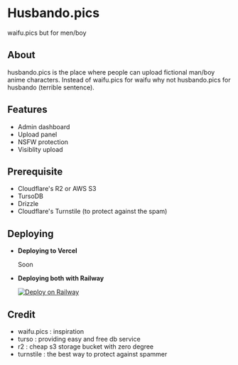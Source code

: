 # Husbando.pics

waifu.pics but for men/boy

## About

husbando.pics is the place where people can upload fictional man/boy anime characters. Instead of waifu.pics for waifu why not husbando.pics for husbando (terrible sentence).

## Features

- Admin dashboard
- Upload panel
- NSFW protection
- Visiblity upload

## Prerequisite

- Cloudflare's R2 or AWS S3
- TursoDB
- Drizzle
- Cloudflare's Turnstile (to protect against the spam)

## Deploying

- **Deploying to Vercel**

  Soon

- **Deploying both with Railway**

  [![Deploy on Railway](https://railway.app/button.svg)](https://railway.app/template/PmcM7U?referralCode=SpsRaMStrmAffl)

## Credit

- waifu.pics : inspiration
- turso : providing easy and free db service
- r2 : cheap s3 storage bucket with zero degree
- turnstile : the best way to protect against spammer
